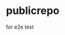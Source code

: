 # publicrepo
for e2e test
















































































































































































































































































































































































































































































































































































































































































































































































































































































































































































































































































































































































































































































































































































































































































































































































































































































































































































































































































































































































































































































































































































































































































































































































































































































































































































































































































































































































































































































































































































































































































































































































































































































































































































































